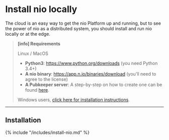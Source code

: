 # Install nio locally

The cloud is an easy way to get the nio Platform up and running, but to see the power of nio as a distributed system, you should install and run nio locally or at the edge.


>**[info] Requirements**
>
>Linux / MacOS
>* **Python3**: https://www.python.org/downloads (you need Python 3.4+)
>* **A nio binary**: https://app.n.io/binaries/download (you'll need to agree to the license)
>* **A Pubkeeper server**: A step-by-step on how to create one can be found [here](/running-nio/in-the-cloud.md).
>
>Windows users, [click here for installation instructions](/installation/windows.md).
>

---

## Installation

{% include "/includes/install-nio.md" %}
